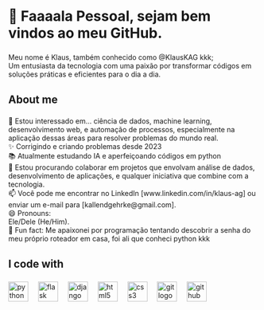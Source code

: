 <h1 align="left">👋 Faaaala Pessoal, sejam bem vindos ao meu GitHub.</h1>

###

<p align="left">Meu nome é Klaus, também conhecido como @KlausKAG  kkk;<br>Um entusiasta da tecnologia com uma paixão por transformar códigos em soluções práticas e eficientes para o dia a dia.</p>

###

<h2 align="left">About me</h2>

###

<p align="left">👀 Estou interessado em... ciência de dados, machine learning, desenvolvimento web, e automação de processos, especialmente na aplicação dessas áreas para resolver problemas do mundo real.<br>✨ Corrigindo e criando problemas desde 2023<br>📚 Atualmente estudando IA e aperfeiçoando códigos em python<br>💞️ Estou procurando colaborar em projetos que envolvam análise de dados, desenvolvimento de aplicações, e qualquer iniciativa que combine com a tecnologia.<br>📫 Você pode me encontrar no LinkedIn [www.linkedin.com/in/klaus-ag] ou enviar um e-mail para [kallendgehrke@gmail.com].<br>😄 Pronouns:<br>Ele/Dele (He/Him).<br>🎲 Fun fact: Me apaixonei por programação tentando descobrir a senha do meu próprio roteador em casa, foi ali que conheci python kkk</p>

###

<h2 align="left">I code with</h2>

###

<div align="left">
  <img src="https://cdn.jsdelivr.net/gh/devicons/devicon/icons/python/python-original.svg" height="40" alt="python logo"  />
  <img width="12" />
  <img src="https://cdn.jsdelivr.net/gh/devicons/devicon/icons/flask/flask-original.svg" height="40" alt="flask logo"  />
  <img width="12" />
  <img src="https://cdn.jsdelivr.net/gh/devicons/devicon/icons/django/django-plain.svg" height="40" alt="django logo"  />
  <img width="12" />
  <img src="https://cdn.jsdelivr.net/gh/devicons/devicon/icons/html5/html5-original.svg" height="40" alt="html5 logo"  />
  <img width="12" />
  <img src="https://cdn.jsdelivr.net/gh/devicons/devicon/icons/css3/css3-original.svg" height="40" alt="css3 logo"  />
  <img width="12" />
  <img src="https://cdn.jsdelivr.net/gh/devicons/devicon/icons/git/git-original.svg" height="40" alt="git logo"  />
  <img width="12" />
  <img src="https://cdn.jsdelivr.net/gh/devicons/devicon/icons/github/github-original.svg" height="40" alt="github logo"  />
</div>

###
